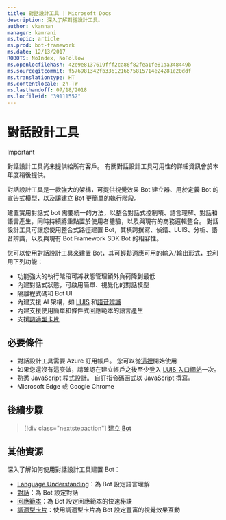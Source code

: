 ```yaml
---
title: 對話設計工具 | Microsoft Docs
description: 深入了解對話設計工具。
author: vkannan
manager: kamrani
ms.topic: article
ms.prod: bot-framework
ms.date: 12/13/2017
ROBOTS: NoIndex, NoFollow
ms.openlocfilehash: 42e9e8137619fff2ca86f82fea1fe81aa348449b
ms.sourcegitcommit: f576981342fb3361216675815714e24281e20ddf
ms.translationtype: HT
ms.contentlocale: zh-TW
ms.lasthandoff: 07/18/2018
ms.locfileid: "39111552"
---
```

# <a name="conversation-designer"></a>對話設計工具
> [!IMPORTANT]
> 對話設計工具尚未提供給所有客戶。 有關對話設計工具可用性的詳細資訊會於本年度稍後提供。

對話設計工具是一款強大的架構，可提供視覺效果 Bot 建立器、用於定義 Bot 的宣告式模型，以及讓建立 Bot 更簡單的執行階段。

建置實用對話式 bot 需要統一的方法，以整合對話式控制項、語言理解、對話和語言產生，同時持續將重點置於使用者體驗，以及與現有的商務邏輯整合。 對話設計工具可讓您使用整合式路徑建置 Bot，其橫跨撰寫、偵錯、LUIS、分析、語音辨識，以及與現有 Bot Framework SDK Bot 的相容性。

您可以使用對話設計工具來建置 Bot，其可輕鬆適應可用的輸入/輸出形式，並利用下列功能： 

- 功能強大的執行階段可將狀態管理額外負荷降到最低
- 內建對話式狀態，可啟用簡單、視覺化的對話模型
- 隔離程式碼和 Bot UI
- 內建支援 AI 架構，如 <a href="https://luis.ai" target="_blank">LUIS</a> 和<a href="https://www.microsoft.com/cognitive-services/en-us/speech-api" target="_blank">語音辨識</a>
- 內建支援使用簡單和條件式回應範本的語言產生
- 支援[調適型卡片](conversation-designer-adaptive-cards.md)

## <a name="prerequisites"></a>必要條件

- 對話設計工具需要 Azure 訂用帳戶。 您可以從<a href="https://azure.microsoft.com/en-us/" target="_blank">這裡</a>開始使用
- 如果您還沒有這麼做，請確認在建立帳戶之後至少登入 [LUIS 入口網站](https://luis.ai)一次。
- 熟悉 JavaScript 程式設計。 自訂指令碼函式以 JavaScript 撰寫。
- Microsoft Edge 或 Google Chrome

## <a name="next-steps"></a>後續步驟
> [!div class="nextstepaction"]
> [建立 Bot](conversation-designer-create-bot.md)

## <a name="additional-resources"></a>其他資源
深入了解如何使用對話設計工具建置 Bot：
- [Language Understanding](conversation-designer-luis.md)：為 Bot 設定語言理解
- [對話](conversation-designer-dialogues.md)：為 Bot 設定對話
- [回應範本](conversation-designer-response-templates.md)：為 Bot 設定回應範本的快速秘訣
- [調適型卡片](conversation-designer-adaptive-cards.md)：使用調適型卡片為 Bot 設定豐富的視覺效果互動
